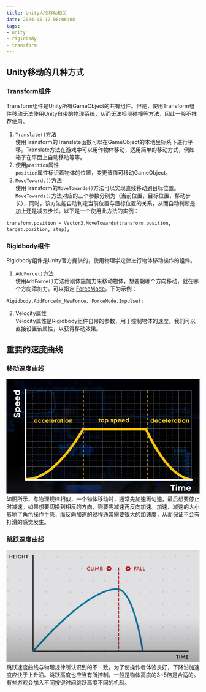 ```yaml
---
title: Unity人物移动相关
date: 2024-05-12 08:06:08
tags:
- unity
- rigidbody
- transform
---
```

## Unity移动的几种方式
### Transform组件
Transform组件是Unity所有GameObject的共有组件。但是，使用Transform组件移动无法使用Unity自带的物理系统，从而无法检测碰撞等方法，因此一般不推荐使用。  
1. `Translate()`方法  
使用Transform的Translate函数可以在GameObject的本地坐标系下进行平移。Translate方法在游戏中可以用作物体移动，适用简单的移动方式，例如箱子在平面上自动移动等等。
2. 使用`position`属性  
`position`属性标识着物体的位置，变更该值可移动GameObject。
3. `MoveTowards()`方法  
使用Transform的`MoveTowards()`方法可以实现直线移动到目标位置。  
`MoveTowards()`方法对应的三个参数分别为（当前位置，目标位置，移动步长），同时，该方法能自动判定当前位置与目标位置的关系，从而自动判断是加上还是减去步长。以下是一个使用此方法的实例：
```
transform.position = Vector3.MoveTowards(transform.position, target.position, step);
```
### Rigidbody组件
Rigidbody组件是Unity官方提供的，使用物理学定律进行物体移动操作的组件。  
1. `AddForce()`方法  
使用`AddForce()`方法给刚体施加力来移动物体，想要朝哪个方向移动，就在哪个方向添加力。可以指定 [ForceMode](https://docs.unity.cn/cn/2019.4/ScriptReference/ForceMode.html)。下为示例：
```
Rigidbody.AddForce(m_NewForce, ForceMode.Impulse);
```
2. Velocity属性  
Velocity属性是Rigidbody组件自带的参数，用于控制物体的速度。我们可以直接设置该属性，以获得移动效果。

## 重要的速度曲线
### 移动速度曲线
![一个经典的移动速度曲线](../images/run.png)
如图所示，与物理规律相似，一个物体移动时，通常先加速再匀速，最后想要停止时减速。如果想要切换到相反的方向，则要先减速再反向加速。加速、减速的大小影响了角色操作手感，而反向加速的过程通常需要很大的加速度，从而保证不会有打滑的感觉发生。

### 跳跃速度曲线
![一个经典的跳跃速度曲线](../images/jump.png)
跳跃速度曲线与物理规律所认识到的不一致。为了使操作者体验良好，下降沿加速度应快于上升沿。跳跃高度也应当有所控制，一般是物体高度的3~5倍是合适的。   
有些游戏会加入不同按键时间跳跃高度不同的机制。